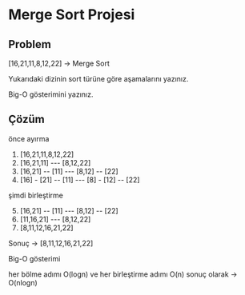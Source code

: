 # Merge Sort Projesi

## Problem

[16,21,11,8,12,22] -> Merge Sort

Yukarıdaki dizinin sort türüne göre aşamalarını yazınız.

Big-O gösterimini yazınız.

## Çözüm

önce ayırma
1. [16,21,11,8,12,22]
2. [16,21,11] --- [8,12,22]
3. [16,21] -- [11] --- [8,12] -- [22]
4. [16] - [21] -- [11] --- [8] - [12] -- [22]

şimdi birleştirme

5. [16,21] -- [11] --- [8,12] -- [22]
6. [11,16,21] --- [8,12,22]
7. [8,11,12,16,21,22]

Sonuç -> [8,11,12,16,21,22]

Big-O gösterimi

her bölme adımı O(logn) ve her birleştirme adımı O(n) sonuç olarak -> O(nlogn)
